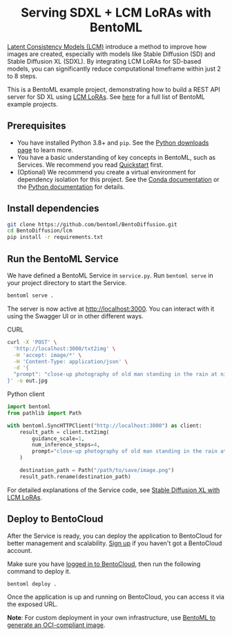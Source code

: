 <div align="center">
    <h1 align="center">Serving SDXL + LCM LoRAs with BentoML</h1>
</div>

[Latent Consistency Models (LCM)](https://huggingface.co/papers/2310.04378) introduce a method to improve how images are created, especially with models like Stable Diffusion (SD) and Stable Diffusion XL (SDXL). By integrating LCM LoRAs for SD-based models, you can significantly reduce computational timeframe within just 2 to 8 steps.

This is a BentoML example project, demonstrating how to build a REST API server for SD XL using [LCM LoRAs](https://huggingface.co/blog/lcm_lora). See [here](https://github.com/bentoml/BentoML/tree/main/examples) for a full list of BentoML example projects.

## Prerequisites

- You have installed Python 3.8+ and `pip`. See the [Python downloads page](https://www.python.org/downloads/) to learn more.
- You have a basic understanding of key concepts in BentoML, such as Services. We recommend you read [Quickstart](https://docs.bentoml.com/en/latest/get-started/quickstart.html) first.
- (Optional) We recommend you create a virtual environment for dependency isolation for this project. See the [Conda documentation](https://conda.io/projects/conda/en/latest/user-guide/tasks/manage-environments.html) or the [Python documentation](https://docs.python.org/3/library/venv.html) for details.

## Install dependencies

```bash
git clone https://github.com/bentoml/BentoDiffusion.git
cd BentoDiffusion/lcm
pip install -r requirements.txt
```

## Run the BentoML Service

We have defined a BentoML Service in `service.py`. Run `bentoml serve` in your project directory to start the Service.

```bash
bentoml serve .
```

The server is now active at [http://localhost:3000](http://localhost:3000/). You can interact with it using the Swagger UI or in other different ways.

CURL

```bash
curl -X 'POST' \
  'http://localhost:3000/txt2img' \
  -H 'accept: image/*' \
  -H 'Content-Type: application/json' \
  -d '{
  "prompt": "close-up photography of old man standing in the rain at night, in a street lit by lamps, leica 35mm summilux"
}' -o out.jpg
```

Python client

```python
import bentoml
from pathlib import Path

with bentoml.SyncHTTPClient("http://localhost:3000") as client:
    result_path = client.txt2img(
        guidance_scale=1,
        num_inference_steps=4,
        prompt="close-up photography of old man standing in the rain at night, in a street lit by lamps, leica 35mm summilux",
    )

    destination_path = Path("/path/to/save/image.png")
    result_path.rename(destination_path)
```

For detailed explanations of the Service code, see [Stable Diffusion XL with LCM LoRAs](https://docs.bentoml.org/en/latest/use-cases/diffusion-models/sdxl-lcm-lora.html).

## Deploy to BentoCloud

After the Service is ready, you can deploy the application to BentoCloud for better management and scalability. [Sign up](https://www.bentoml.com/) if you haven't got a BentoCloud account.

Make sure you have [logged in to BentoCloud](https://docs.bentoml.com/en/latest/bentocloud/how-tos/manage-access-token.html), then run the following command to deploy it.

```bash
bentoml deploy .
```

Once the application is up and running on BentoCloud, you can access it via the exposed URL.

**Note**: For custom deployment in your own infrastructure, use [BentoML to generate an OCI-compliant image](https://docs.bentoml.com/en/latest/guides/containerization.html).
